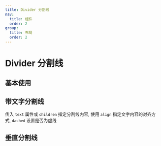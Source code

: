 ```yaml
---
title: Divider 分割线
nav:
  title: 组件
  order: 2
group:
  title: 布局
  order: 2
---
```


# Divider 分割线

## 基本使用

<code src="./demos/base.tsx"></code>

## 带文字分割线

传入 `text` 属性或 `children` 指定分割线内容, 使用 `align` 指定文字内容的对齐方式, `dashed` 设置是否为虚线

<code src="./demos/with-text.tsx"></code>

## 垂直分割线

<code src="./demos/vertical.tsx"></code>
